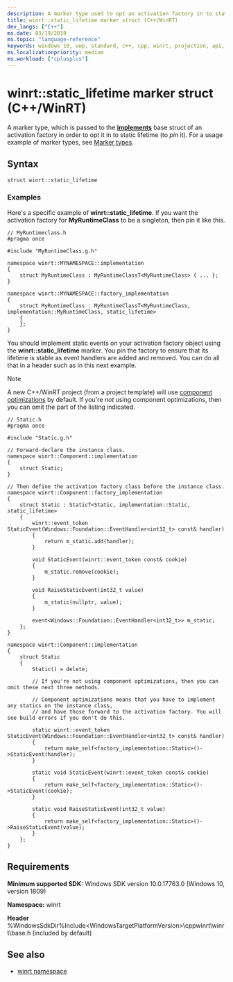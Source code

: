 ```yaml
---
description: A marker type used to opt an activation factory in to static lifetime.
title: winrt::static_lifetime marker struct (C++/WinRT)
dev_langs: ["C++"]
ms.date: 03/19/2019
ms.topic: "language-reference"
keywords: windows 10, uwp, standard, c++, cpp, winrt, projection, api, reference, marker, type
ms.localizationpriority: medium
ms.workload: ["cplusplus"]
---
```


# winrt::static_lifetime marker struct (C++/WinRT)

A marker type, which is passed to the [**implements**](implements.md) base struct of an activation factory in order to opt it in to static lifetime (to *pin* it). For a usage example of marker types, see [Marker types](implements.md#marker-types).

## Syntax
```cppwinrt
struct winrt::static_lifetime
```

### Examples

Here's a specific example of **winrt::static_lifetime**. If you want the activation factory for **MyRuntimeClass** to be a singleton, then pin it like this.

```cppwinrt
// MyRuntimeclass.h
#pragma once

#include "MyRuntimeClass.g.h"

namespace winrt::MYNAMESPACE::implementation
{
    struct MyRuntimeClass : MyRuntimeClassT<MyRuntimeClass> { ... };
}

namespace winrt::MYNAMESPACE::factory_implementation
{
    struct MyRuntimeClass : MyRuntimeClassT<MyRuntimeClass, implementation::MyRuntimeClass, static_lifetime>
    {
    };
}
```

You should implement static events on your activation factory object using the **winrt::static_lifetime** marker. You pin the factory to ensure that its lifetime is stable as event handlers are added and removed. You can do all that in a header such as in this next example.

> [!NOTE]
> A new C++/WinRT project (from a project template) will use [component optimizations](/windows/uwp/cpp-and-winrt-apis/news#component-optimizations) by default. If you're *not* using component optimizations, then you can omit the part of the listing indicated.

```cppwinrt
// Static.h
#pragma once

#include "Static.g.h"

// Forward-declare the instance class.
namespace winrt::Component::implementation
{
    struct Static;
}

// Then define the activation factory class before the instance class.
namespace winrt::Component::factory_implementation
{
    struct Static : StaticT<Static, implementation::Static, static_lifetime>
    {
        winrt::event_token StaticEvent(Windows::Foundation::EventHandler<int32_t> const& handler)
        {
            return m_static.add(handler);
        }

        void StaticEvent(winrt::event_token const& cookie)
        {
            m_static.remove(cookie);
        }

        void RaiseStaticEvent(int32_t value)
        {
            m_static(nullptr, value);
        }

        event<Windows::Foundation::EventHandler<int32_t>> m_static;
    };
}

namespace winrt::Component::implementation
{
    struct Static
    {
        Static() = delete;

        // If you're not using component optimizations, then you can omit these next three methods.

        // Component optimizations means that you have to implement any statics on the instance class,
        // and have those forward to the activation factory. You will see build errors if you don't do this.

        static winrt::event_token StaticEvent(Windows::Foundation::EventHandler<int32_t> const& handler)
        {
            return make_self<factory_implementation::Static>()->StaticEvent(handler);
        }

        static void StaticEvent(winrt::event_token const& cookie)
        {
            return make_self<factory_implementation::Static>()->StaticEvent(cookie);
        }

        static void RaiseStaticEvent(int32_t value)
        {
            return make_self<factory_implementation::Static>()->RaiseStaticEvent(value);
        }
    };
}
```

## Requirements
**Minimum supported SDK:** Windows SDK version 10.0.17763.0 (Windows 10, version 1809)

**Namespace:** winrt

**Header** %WindowsSdkDir%Include\<WindowsTargetPlatformVersion>\cppwinrt\winrt\base.h (included by default)

## See also 
* [winrt namespace](winrt.md)

